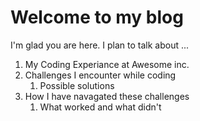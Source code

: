 # Welcome to my blog

I'm glad you are here. I plan to talk about ...
1. My Coding Experiance at Awesome inc.
2. Challenges I encounter while coding
   1. Possible solutions
3. How I have navagated these challenges
   1. What worked and what didn't
